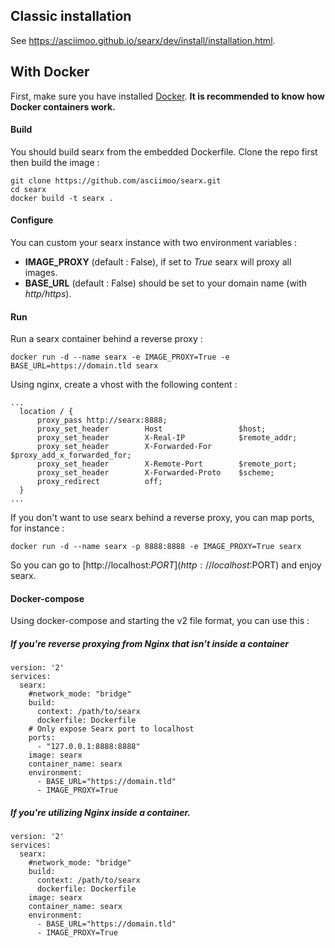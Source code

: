 ## Classic installation
See https://asciimoo.github.io/searx/dev/install/installation.html.

## With Docker
First, make sure you have installed [Docker](https://docs.docker.com/engine/installation/). **It is recommended to know how Docker containers work.**

#### Build
You should build searx from the embedded Dockerfile. Clone the repo first then build the image :
```
git clone https://github.com/asciimoo/searx.git
cd searx
docker build -t searx .
```

#### Configure
You can custom your searx instance with two environment variables : 
- **IMAGE_PROXY** (default : False), if set to *True* searx will proxy all images.
- **BASE_URL** (default : False) should be set to your domain name (with *http/https*).

#### Run
Run a searx container behind a reverse proxy : 
```
docker run -d --name searx -e IMAGE_PROXY=True -e BASE_URL=https://domain.tld searx
```

Using nginx, create a vhost with the following content : 
```
...
  location / {
      proxy_pass http://searx:8888;
      proxy_set_header        Host                 $host;
      proxy_set_header        X-Real-IP            $remote_addr;
      proxy_set_header        X-Forwarded-For      $proxy_add_x_forwarded_for;
      proxy_set_header        X-Remote-Port        $remote_port;
      proxy_set_header        X-Forwarded-Proto    $scheme;
      proxy_redirect          off;
  }
...
```

If you don't want to use searx behind a reverse proxy, you can map ports, for instance : 
```
docker run -d --name searx -p 8888:8888 -e IMAGE_PROXY=True searx
```
So you can go to [http://localhost:$PORT](http://localhost:$PORT) and enjoy searx.

#### Docker-compose
Using docker-compose and starting the v2 file format, you can use this : 

##### If you're reverse proxying from Nginx that isn't inside a container
```
version: '2'
services:
  searx:
    #network_mode: "bridge"
    build:
      context: /path/to/searx
      dockerfile: Dockerfile
    # Only expose Searx port to localhost 
    ports:
      - "127.0.0.1:8888:8888"
    image: searx
    container_name: searx
    environment:
      - BASE_URL="https://domain.tld"
      - IMAGE_PROXY=True
```
##### If you're utilizing Nginx inside a container.

```
version: '2'
services:
  searx:
    #network_mode: "bridge"
    build:
      context: /path/to/searx
      dockerfile: Dockerfile
    image: searx
    container_name: searx
    environment:
      - BASE_URL="https://domain.tld"
      - IMAGE_PROXY=True
```